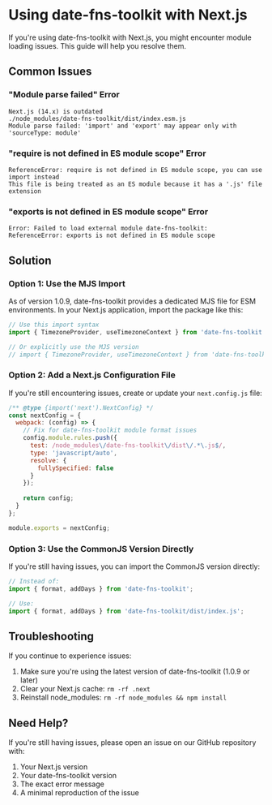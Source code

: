 # Using date-fns-toolkit with Next.js

If you're using date-fns-toolkit with Next.js, you might encounter module loading issues. This guide will help you resolve them.

## Common Issues

### "Module parse failed" Error

```
Next.js (14.x) is outdated
./node_modules/date-fns-toolkit/dist/index.esm.js
Module parse failed: 'import' and 'export' may appear only with 'sourceType: module'
```

### "require is not defined in ES module scope" Error

```
ReferenceError: require is not defined in ES module scope, you can use import instead
This file is being treated as an ES module because it has a '.js' file extension
```

### "exports is not defined in ES module scope" Error

```
Error: Failed to load external module date-fns-toolkit: ReferenceError: exports is not defined in ES module scope
```

## Solution

### Option 1: Use the MJS Import

As of version 1.0.9, date-fns-toolkit provides a dedicated MJS file for ESM environments. In your Next.js application, import the package like this:

```javascript
// Use this import syntax
import { TimezoneProvider, useTimezoneContext } from 'date-fns-toolkit';

// Or explicitly use the MJS version
// import { TimezoneProvider, useTimezoneContext } from 'date-fns-toolkit/dist/index.mjs';
```

### Option 2: Add a Next.js Configuration File

If you're still encountering issues, create or update your `next.config.js` file:

```javascript
/** @type {import('next').NextConfig} */
const nextConfig = {
  webpack: (config) => {
    // Fix for date-fns-toolkit module format issues
    config.module.rules.push({
      test: /node_modules\/date-fns-toolkit\/dist\/.*\.js$/,
      type: 'javascript/auto',
      resolve: {
        fullySpecified: false
      }
    });
    
    return config;
  }
};

module.exports = nextConfig;
```

### Option 3: Use the CommonJS Version Directly

If you're still having issues, you can import the CommonJS version directly:

```javascript
// Instead of:
import { format, addDays } from 'date-fns-toolkit';

// Use:
import { format, addDays } from 'date-fns-toolkit/dist/index.js';
```

## Troubleshooting

If you continue to experience issues:

1. Make sure you're using the latest version of date-fns-toolkit (1.0.9 or later)
2. Clear your Next.js cache: `rm -rf .next`
3. Reinstall node_modules: `rm -rf node_modules && npm install`

## Need Help?

If you're still having issues, please open an issue on our GitHub repository with:

1. Your Next.js version
2. Your date-fns-toolkit version
3. The exact error message
4. A minimal reproduction of the issue 